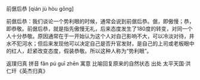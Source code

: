 前倨后恭 [qián jù hòu gōng]

前倨后恭：我们谈论一个势利眼的时候，通常会说到前倨后恭。倨，即傲慢；恭，即恭敬。前倨后恭，就是指先傲慢无礼，后来态度发生了180度的转变，对同一个人十分恭敬。原因通常在于一开始认为这个人对自己影响不大，可以冷淡对待，井水不犯河水；但后来发现他可以决定自己是否升官发财，是自己的上司或老板眼中的红人，赶紧改变态度，假装恭敬。所以这种人称为“势利眼”。


返璞归真
拼音 fǎn pú guī zhēn
寓意 比喻回复原来的自然状态
出处 太平天国·洪仁玕《英杰归真》